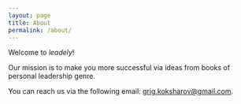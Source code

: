 ```yaml
---
layout: page
title: About
permalink: /about/
---
```


Welcome to _leadely_!

Our mission is to make you more successful via ideas from books of personal leadership genre.

You can reach us via the following email: grig.koksharov@gmail.com.
